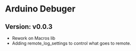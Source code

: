 #  Arduino Debuger
## Version: v0.0.3
 - Rework on Macros lib
 - Adding remote_log_settings to control what goes to remote.

